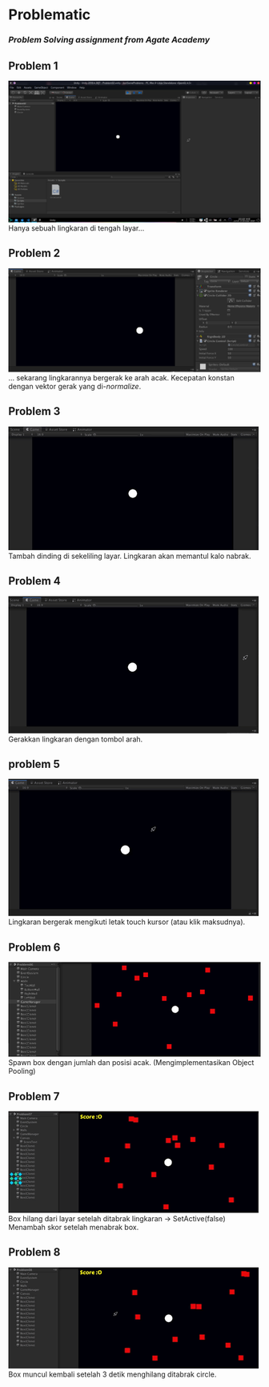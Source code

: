 # Problematic
### *Problem Solving assignment from Agate Academy*

## Problem 1
![Problem 1](git-resources/p1.png)  
Hanya sebuah lingkaran di tengah layar...

## Problem 2
![Problem 2](git-resources/p2.png)  
... sekarang lingkarannya bergerak ke arah acak. Kecepatan konstan dengan vektor gerak yang di-*normalize*.

## Problem 3
![Problem 3](git-resources/p3.gif)  
Tambah dinding di sekeliling layar. Lingkaran akan memantul kalo nabrak.

## Problem 4
![Problem 4](git-resources/p4.gif)  
Gerakkan lingkaran dengan tombol arah.

## problem 5
![Problem 5](git-resources/p5.gif)  
Lingkaran bergerak mengikuti letak touch kursor (atau klik maksudnya).

## Problem 6
![Problem 6](git-resources/p6.png)  
Spawn box dengan jumlah dan posisi acak. (Mengimplementasikan Object Pooling)

## Problem 7
![Problem 7](git-resources/p7.gif)  
Box hilang dari layar setelah ditabrak lingkaran -> SetActive(false)  
Menambah skor setelah menabrak box.  

## Problem 8
![Problem 8](git-resources/p8.gif)  
Box muncul kembali setelah 3 detik menghilang ditabrak circle.  

